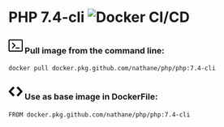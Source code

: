 # PHP 7.4-cli ![Docker CI/CD](https://github.com/nathane/php/workflows/Docker%20CI/CD/badge.svg?branch=7.4-cli)

### ![Terminal](icons/terminal.svg) Pull image from the command line:

```
docker pull docker.pkg.github.com/nathane/php/php:7.4-cli
```

### ![Code](icons/code.svg) Use as base image in DockerFile:

```
FROM docker.pkg.github.com/nathane/php/php:7.4-cli
```
